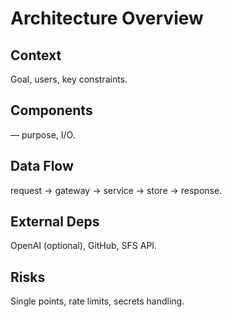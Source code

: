 # Architecture Overview
## Context
Goal, users, key constraints.
## Components
<service> — purpose, I/O.
## Data Flow
request → gateway → service → store → response.
## External Deps
OpenAI (optional), GitHub, SFS API.
## Risks
Single points, rate limits, secrets handling.
